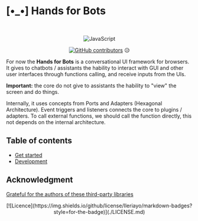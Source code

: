 # [•_•] Hands for Bots

<div align="center">
<br />

![JavaScript](https://img.shields.io/badge/javascript-%23323330.svg?style=for-the-badge&logo=javascript&logoColor=%23F7DF1E)

[![GitHub contributors](https://img.shields.io/github/contributors/alexlana/handsforbots)](https://GitHub.com/alexlana/handsforbots/graphs/contributors/) 😥

</div>

For now the **Hands for Bots** is a conversational UI framework for browsers. It gives to chatbots / assistants the hability to interact with GUI and other user interfaces through functions calling, and receive inputs from the UIs. 

**Important:** the core do not give to assistants the hability to "view" the screen and do things.

Internally, it uses concepts from Ports and Adapters (Hexagonal Architecture). Event triggers and listeners connects the core to plugins / adapters. To call external functions, we should call the function directly, this not depends on the internal architecture.


## Table of contents

- [Get started](./docs/getstarted.md)
- [Development](./docs/development.md)

## Acknowledgment

[Grateful for the authors of these third-party libraries](./NOTICE.md)

<div align="center">
[![Licence](https://img.shields.io/github/license/Ileriayo/markdown-badges?style=for-the-badge)](./LICENSE.md)
</div>